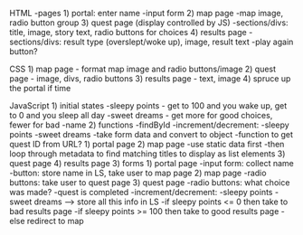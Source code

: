 HTML
    -pages
        1) portal: enter name
            -input form
        2) map page
            -map image, radio button group
        3) quest page (display controlled by JS)
            -sections/divs: title, image, story text, radio buttons for choices
        4) results page
            -sections/divs: result type (overslept/woke up), image, result text
            -play again button?

CSS
    1) map page - format map image and radio buttons/image
    2) quest page - image, divs, radio buttons
    3) results page - text, image
    4) spruce up the portal if time

JavaScript
    1) initial states
        -sleepy points - get to 100 and you wake up, get to 0 and you sleep all day
        -sweet dreams - get more for good choices, fewer for bad
        -name
    2) functions
        -findById
        -increment/decrement:
            -sleepy points
            -sweet dreams
        -take form data and convert to object
        -function to get quest ID from URL?
        1) portal page
        2) map page
            -use static data first 
            -then loop through metadata to find matching titles to display as list elements
        3) quest page
        4) results page
    3) forms
        1) portal page
            -input form: collect name
            -button: store name in LS, take user to map page
        2) map page
            -radio buttons: take user to quest page
        3) quest page
            -radio buttons: what choice was made?
                -quest is completed 
                -increment/decrement:
                    -sleepy points
                    -sweet dreams
                --> store all this info in LS
                -if sleepy points <= 0 then take to bad results page
                -if sleepy points >= 100 then take to good results page
                -else redirect to map